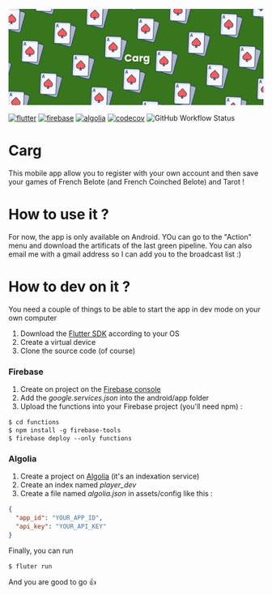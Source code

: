 ![](banner.png)

[![flutter](https://img.shields.io/badge/flutter-blue?logo=flutter&style=for-the-badge)](https://flutter.dev) 
[![firebase](https://img.shields.io/badge/firebase-grey?logo=firebase&style=for-the-badge)](https://firebase.google.com)
[![algolia](https://img.shields.io/badge/algolia-grey?logo=algolia&style=for-the-badge)](https://algolia.com)
[![codecov](https://img.shields.io/codecov/c/github/devosud/carg?logo=codecov&style=for-the-badge&token=7EXLUQ93ZT)](https://codecov.io/gh/Devosud/carg/)
![GitHub Workflow Status](https://img.shields.io/github/workflow/status/Devosud/carg/Flutter%20-%20CI%20(firebase%20app%20distribution)?logo=github&style=for-the-badge)

# Carg
This mobile app allow you to register with your own account and then save your games of French Belote (and French Coinched Belote) and Tarot !


# How to use it ?
For now, the app is only available on Android. YOu can go to the "Action" menu and download the artificats of the last 
green pipeline. You can also email me with a gmail address so I can add you to the broadcast list :)

# How to dev on it ?
You need a couple of things to be able to start the app in dev mode on your own computer
1) Download the [Flutter SDK](https://flutter.dev/docs/get-started/install) according to your OS
2) Create a virtual device
3) Clone the source code (of course)

### Firebase
1) Create on project on the [Firebase console](https://console.firebase.google.com/u/0/?hl=fr)
2) Add the *google.services.json* into the android/app folder
3) Upload the functions into your Firebase project (you'll need npm) :
```shell script
$ cd functions
$ npm install -g firebase-tools
$ firebase deploy --only functions
```
### Algolia
1) Create a project on [Algolia](https://www.algolia.com/users/sign_in) (it's an indexation service)
2) Create an index named *player_dev*
3) Create a file named *algolia.json* in assets/config like this :
```json
{
  "app_id": "YOUR_APP_ID",
  "api_key": "YOUR_API_KEY"
}
```

Finally, you can run
```shell script
$ fluter run
```
And you are good to go :thumbsup:



